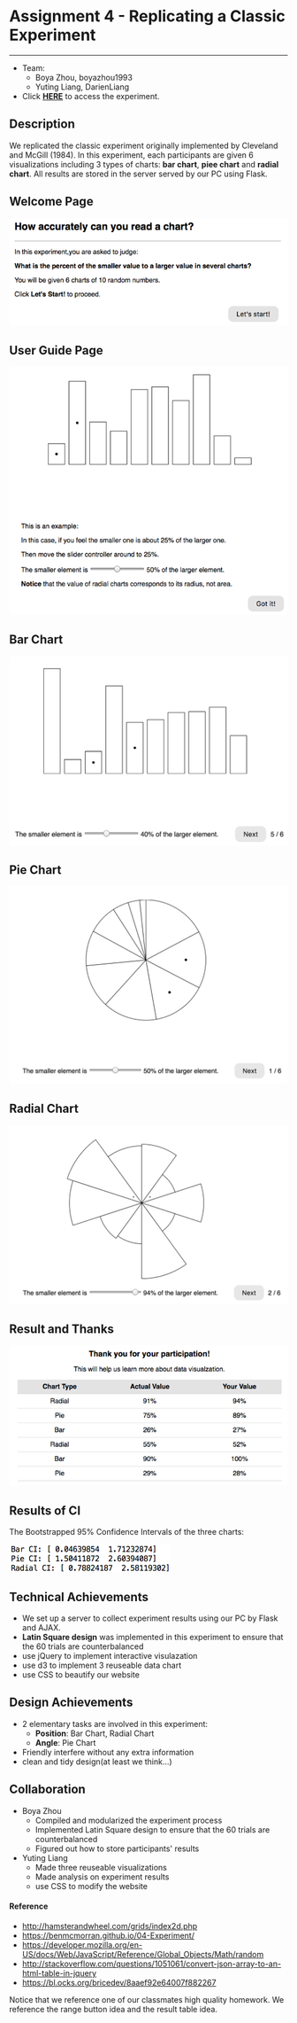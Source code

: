 # Assignment 4 - Replicating a Classic Experiment  
---
- Team:
  - Boya Zhou, boyazhou1993
  - Yuting Liang, DarienLiang
- Click **[HERE](https://boyazhou1993.github.io/04-Experiment/templates/index.html)** to access the experiment.

## Description
We replicated the classic experiment originally implemented by Cleveland and McGill (1984). In this experiment, each participants are given 6 visualizations including 3 types of charts: **bar chart**, **piee chart** and **radial chart**. All results are stored in the server served by our PC using Flask.

## Welcome Page
![Welcome Page](img/welcome.png)

## User Guide Page
![Example Page](img/example.png)

## Bar Chart 
![Bar Chart](img/bar.png)

## Pie Chart
![Pie Chart](img/pie.png)

## Radial Chart
![Radial Chart](img/radial.png)

## Result and Thanks
![Result Page](img/result.png)

## Results of CI
The Bootstrapped 95% Confidence Intervals of the three charts:

![CI](img/CI.png)

## Technical Achievements
- We set up a server to collect experiment results using our PC by Flask and AJAX.
- **Latin Square design** was implemented in this experiment to ensure that the 60 trials are counterbalanced
- use jQuery to implement interactive visulazation
- use d3 to implement 3 reuseable data chart
- use CSS to beautify our website

## Design Achievements
- 2 elementary tasks are involved in this experiment: 
  - **Position**: Bar Chart, Radial Chart
  - **Angle**: Pie Chart
- Friendly interfere without any extra information
- clean and tidy design(at least we think...)

## Collaboration
- Boya Zhou
  - Compiled and modularized the experiment process
  - Implemented Latin Square design to ensure that the 60 trials are counterbalanced
  - Figured out how to store participants' results
- Yuting Liang
  - Made three reuseable visualizations
  - Made analysis on experiment results
  - use CSS to modify the website 

#### Reference
- http://hamsterandwheel.com/grids/index2d.php
- https://benmcmorran.github.io/04-Experiment/
- https://developer.mozilla.org/en-US/docs/Web/JavaScript/Reference/Global_Objects/Math/random
- http://stackoverflow.com/questions/1051061/convert-json-array-to-an-html-table-in-jquery
- https://bl.ocks.org/bricedev/8aaef92e64007f882267

Notice that we reference one of our classmates high quality homework. We reference the range button idea and the result table idea. 
